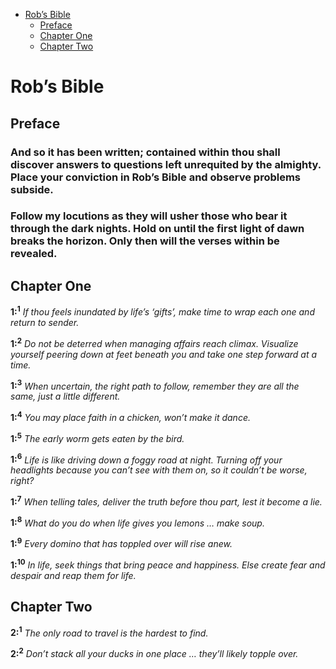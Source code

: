 -   [Rob’s Bible](#rob’s-bible)
    -   [Preface](#preface)
    -   [Chapter One](#chapter-one)
    -   [Chapter Two](#chapter-two)

Rob’s Bible
===========

Preface
-------

### And so it has been written; contained within thou shall discover answers to questions left unrequited by the almighty. Place your conviction in Rob’s Bible and observe problems subside.

### Follow my locutions as they will usher those who bear it through the dark nights. Hold on until the first light of dawn breaks the horizon. Only then will the verses within be revealed.

Chapter One
-----------

**1:<sup>1</sup>** *If thou feels inundated by life’s ‘gifts’, make time to wrap each one and return to sender.*

**1:<sup>2</sup>** *Do not be deterred when managing affairs reach climax. Visualize yourself peering down at feet beneath you and take one step forward at a time.*

**1:<sup>3</sup>** *When uncertain, the right path to follow, remember they are all the same, just a little different.*

**1:<sup>4</sup>** *You may place faith in a chicken, won’t make it dance.*

**1:<sup>5</sup>** *The early worm gets eaten by the bird.*

**1:<sup>6</sup>** *Life is like driving down a foggy road at night. Turning off your headlights because you can’t see with them on, so it couldn’t be worse, right?*

**1:<sup>7</sup>** *When telling tales, deliver the truth before thou part, lest it become a lie.*

**1:<sup>8</sup>** *What do you do when life gives you lemons … make soup.*

**1:<sup>9</sup>** *Every domino that has toppled over will rise anew.*

**1:<sup>10</sup>** *In life, seek things that bring peace and happiness. Else create fear and despair and reap them for life.*

Chapter Two
-----------

**2:<sup>1</sup>** *The only road to travel is the hardest to find.*

**2:<sup>2</sup>** *Don’t stack all your ducks in one place … they’ll likely topple over.*
